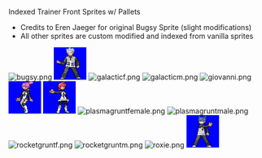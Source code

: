 Indexed Trainer Front Sprites w/ Pallets

- Credits to Eren Jaeger for original Bugsy Sprite (slight modifications)
- All other sprites are custom modified and indexed from vanilla sprites


![bugsy.png](bugsy.png) ![cyrus.png](cyrus.png) ![galacticf.png](galacticf.png) ![galacticm.png](galacticm.png)
![giovanni.png](giovanni.png) ![jupiter.png](jupiter.png)  ![mars.png](mars.png) ![plasmagruntfemale.png](plasmagruntfemale.png)
![plasmagruntmale.png](plasmagruntmale.png) ![rocketgruntf.png](rocketgruntf.png)  ![rocketgruntm.png](rocketgruntm.png) ![roxie.png](roxie.png)
![saturn.png](saturn.png)


